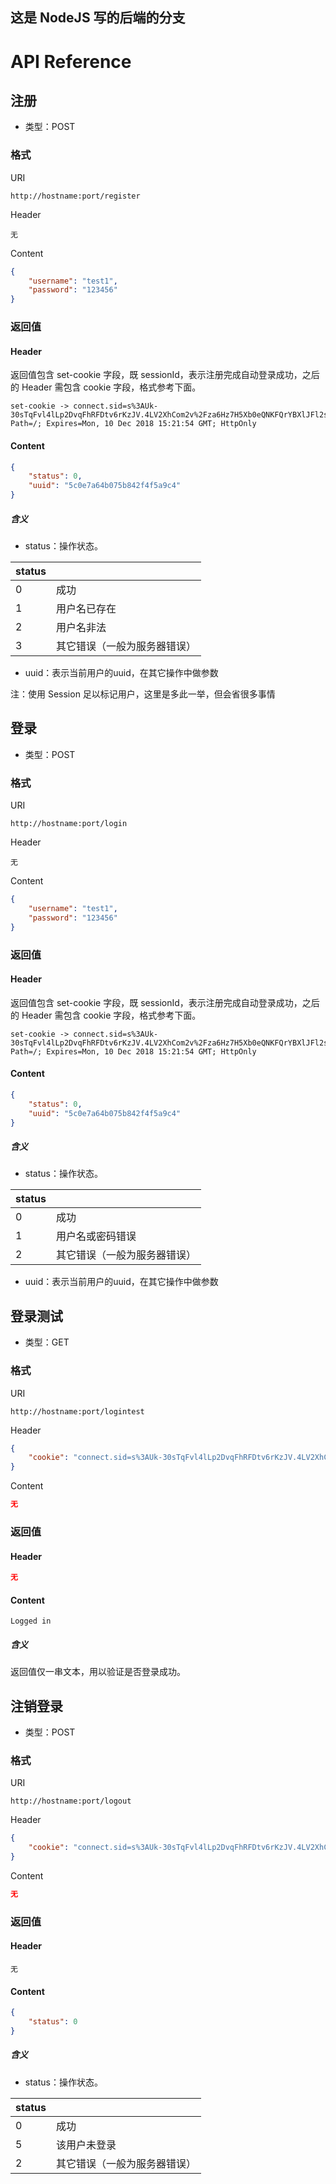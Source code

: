 ## 这是 NodeJS 写的后端的分支
# API Reference
## 注册
* 类型：POST
### 格式
URI
```
http://hostname:port/register
```
Header
```
无
```
Content
``` JSON
{
    "username": "test1",
    "password": "123456"
}
```
### 返回值
#### Header

返回值包含 set-cookie 字段，既 sessionId，表示注册完成自动登录成功，之后的 Header 需包含 cookie 字段，格式参考下面。
```
set-cookie -> connect.sid=s%3AUk-30sTqFvl4lLp2DvqFhRFDtv6rKzJV.4LV2XhCom2v%2Fza6Hz7H5Xb0eQNKFQrYBXlJFl2s2Oj4; Path=/; Expires=Mon, 10 Dec 2018 15:21:54 GMT; HttpOnly
```
#### Content
``` JSON
{
    "status": 0,
    "uuid": "5c0e7a64b075b842f4f5a9c4"
}
```
##### 含义
* status：操作状态。

|status||
|------|------
|0|成功|
|1|用户名已存在|
|2|用户名非法|
|3|其它错误（一般为服务器错误）|

* uuid：表示当前用户的uuid，在其它操作中做参数

注：使用 Session 足以标记用户，这里是多此一举，但会省很多事情

## 登录
* 类型：POST
### 格式
URI
``` 
http://hostname:port/login
```
Header
```
无
```
Content
``` JSON
{
    "username": "test1",
    "password": "123456"
}
```
### 返回值
#### Header
返回值包含 set-cookie 字段，既 sessionId，表示注册完成自动登录成功，之后的 Header 需包含 cookie 字段，格式参考下面。
```
set-cookie -> connect.sid=s%3AUk-30sTqFvl4lLp2DvqFhRFDtv6rKzJV.4LV2XhCom2v%2Fza6Hz7H5Xb0eQNKFQrYBXlJFl2s2Oj4; Path=/; Expires=Mon, 10 Dec 2018 15:21:54 GMT; HttpOnly
```
#### Content
``` JSON
{
    "status": 0,
    "uuid": "5c0e7a64b075b842f4f5a9c4"
}
```
##### 含义
* status：操作状态。

|status||
|------|------
|0|成功|
|1|用户名或密码错误|
|2|其它错误（一般为服务器错误）|

* uuid：表示当前用户的uuid，在其它操作中做参数


## 登录测试
* 类型：GET
### 格式
URI
``` 
http://hostname:port/logintest
```
Header
``` JSON
{
    "cookie": "connect.sid=s%3AUk-30sTqFvl4lLp2DvqFhRFDtv6rKzJV.4LV2XhCom2v%2Fza6Hz7H5Xb0eQNKFQrYBXlJFl2s2Oj4"
}
```
Content
``` JSON
无
```
### 返回值
#### Header
``` JSON
无
```
#### Content
``` Text
Logged in
```
##### 含义
返回值仅一串文本，用以验证是否登录成功。


## 注销登录
* 类型：POST
### 格式
URI
``` 
http://hostname:port/logout
```
Header
``` JSON
{
    "cookie": "connect.sid=s%3AUk-30sTqFvl4lLp2DvqFhRFDtv6rKzJV.4LV2XhCom2v%2Fza6Hz7H5Xb0eQNKFQrYBXlJFl2s2Oj4"
}
```
Content
``` JSON
无
```
### 返回值
#### Header
```
无
```
#### Content
``` JSON
{
    "status": 0
}
```
##### 含义
* status：操作状态。

|status||
|------|------
|0|成功|
|5|该用户未登录|
|2|其它错误（一般为服务器错误）|

